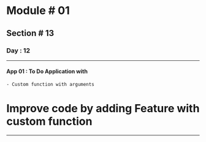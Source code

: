 #  Module # 01
## Section # 13
### Day : 12
*** 
#### App 01 : To Do Application with
    - Custom function with arguments

# Improve code by adding Feature with custom function
___
